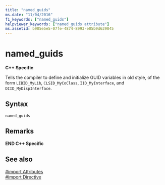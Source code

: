 ```yaml
---
title: "named_guids"
ms.date: "11/04/2016"
f1_keywords: ["named_guids"]
helpviewer_keywords: ["named_guids attribute"]
ms.assetid: b905e5e5-07fe-4874-8993-e05b9d639045
---
```

# named_guids
**C++ Specific**

Tells the compiler to define and initialize GUID variables in old style, of the form `LIBID_MyLib`, `CLSID_MyCoClass`, `IID_MyInterface`, and `DIID_MyDispInterface`.

## Syntax

```
named_guids
```

## Remarks

**END C++ Specific**

## See also

[#import Attributes](../preprocessor/hash-import-attributes-cpp.md)<br/>
[#import Directive](../preprocessor/hash-import-directive-cpp.md)